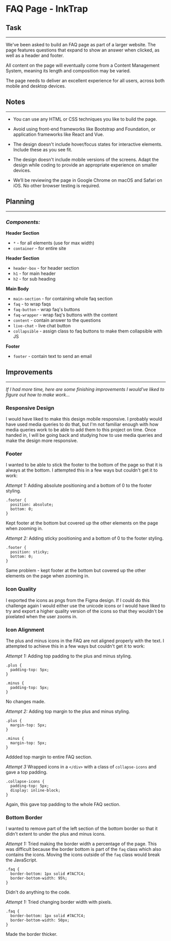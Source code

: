 # FAQ Page - InkTrap

## Task 
____

We've been asked to build an FAQ page as part of a larger website. The page features questions that expand to show an answer when clicked, as well as a header and footer.

All content on the page will eventually come from a Content Management System, meaning its length and composition may be varied.

The page needs to deliver an excellent experience for all users, across both mobile and desktop devices.

## Notes
____

- You can use any HTML or CSS techniques you like to build the page.

- Avoid using front-end frameworks like Bootstrap and Foundation, or application frameworks like React and Vue.

- The design doesn't include hover/focus states for interactive elements. Include these as you see fit.

- The design doesn't include mobile versions of the screens. Adapt the design while coding to provide an appropriate experience on smaller devices.

- We’ll be reviewing the page in Google Chrome on macOS and Safari on iOS. No other browser testing is required. 

## Planning
____

### *Components:*

**Header Section**
- `*` - for all elements (use for max width)
- `container` - for entire site

**Header Section**
- `header-box` - for header section
- `h1` - for main header
- `h2` - for sub heading

**Main Body**
- `main-section` - for containing whole faq section
- `faq` - to wrap faqs 
- `faq-button` - wrap faq's buttons 
- `faq-wrapper` - wrap faq's buttons with the content
- `content` - contain answer to the questions
- `live-chat` - live chat button
- `collapsible` - assign class to faq buttons to make them collapsible with JS

**Footer**
- `footer` - contain text to send an email

## Improvements
____
*If I had more time, here are some finishing improvements I would've liked to figure out how to make work...*

### **Responsive Design**

I would have liked to make this design mobile responsive. 
I probably would have used media queries to do that, but I'm not familiar enough with how media queries work to be able to add them to this project on time. Once handed in, I will be going back and studying how to use media queries and make the design more responsive.

### **Footer**

I wanted to be able to stick the footer to the bottom of the page so that it is always at the bottom.
I attempted this in a few ways but couldn't get it to work:

*Attempt 1:* Adding absolute positioning and a bottom of 0 to the footer styling.
```
.footer {
  position: absolute;
  bottom: 0;
}
```
Kept footer at the bottom but covered up the other elements on the page when zooming in.

*Attempt 2:* Adding sticky positioning and a bottom of 0 to the footer styling.
```
.footer {
  position: sticky;
  bottom: 0;
}
```
Same problem - kept footer at the bottom but covered up the other elements on the page when zooming in.

### **Icon Quality**

I exported the icons as pngs from the Figma design. If I could do this challenge again I would either use the unicode icons or I would have liked to try and export a higher quality version of the icons so that they wouldn't be pixelated when the user zooms in.

### **Icon Alignment**

The plus and minus icons in the FAQ are not aligned properly with the text.
I attempted to achieve this in a few ways but couldn't get it to work:

*Attempt 1:* Adding top padding to the plus and minus styling.
```
.plus {
  padding-top: 5px;
}

.minus {
  padding-top: 5px;
}
```
No changes made.

*Attempt 2:* Adding top margin to the plus and minus styling.
```
.plus {
  margin-top: 5px;
}

.minus {
  margin-top: 5px;
}
```
Addded top margin to entire FAQ section. 

*Attempt 3* Wrapped icons in a `</div>` with a class of `collapse-icons` and gave a top padding.
```
.collapse-icons {
  padding-top: 5px;
  display: inline-block;
}
```
Again, this gave top padding to the whole FAQ section. 

### **Bottom Border**
I wanted to remove part of the left section of the bottom border so that it didn't extent to under the plus and minus icons.

*Attempt 1:* Tried making the border width a percentage of the page.
This was difficult because the border bottom is part of the `faq` class which also contains the icons. Moving the icons outside of the `faq` class would break the JavaScript.
```
.faq {
  border-bottom: 1px solid #7AC7C4;
  border-bottom-width: 95%;
}
```
Didn't do anything to the code.

*Attempt 1:* Tried changing border width with pixels.
```
.faq {
  border-bottom: 1px solid #7AC7C4;
  border-bottom-width: 50px;
}
```
Made the border thicker.